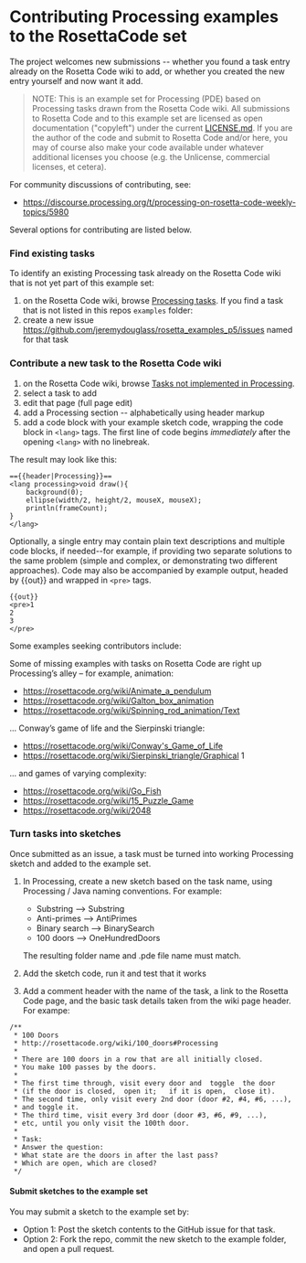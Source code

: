 # Contributing Processing examples to the RosettaCode set

The project welcomes new submissions -- whether you found a task entry already on the Rosetta Code wiki to add, or whether you created the new entry yourself and now want it add.

> NOTE: This is an example set for Processing (PDE) based on Processing tasks drawn from the Rosetta Code wiki. All submissions to Rosetta Code and to this example set are licensed as open documentation ("copyleft") under the current [LICENSE.md](LICENSE.md). If you are the author of the code and submit to Rosetta Code and/or here, you may of course also make your code available under whatever additional licenses you choose (e.g. the Unlicense, commercial licenses, et cetera).

For community discussions of contributing, see:

-  https://discourse.processing.org/t/processing-on-rosetta-code-weekly-topics/5980

Several options for contributing are listed below.


### Find existing tasks

To identify an existing Processing task already on the Rosetta Code wiki that is not yet part of this example set:

1. on the Rosetta Code wiki, browse  [Processing tasks](https://rosettacode.org/wiki/Category:Processing). If you find a task that is not listed in this repos `examples` folder:
2. create a new issue https://github.com/jeremydouglass/rosetta_examples_p5/issues named for that task


### Contribute a new task to the Rosetta Code wiki

1. on the Rosetta Code wiki, browse [Tasks not implemented in Processing](https://rosettacode.org/wiki/Reports:Tasks_not_implemented_in_Processing).
2. select a task to add
3. edit that page (full page edit)
4. add a Processing section -- alphabetically using header markup
5. add a code block with your example sketch code, wrapping the code block in `<lang>` tags. The first line of code begins *immediately* after the opening `<lang>` with no linebreak.

The result may look like this:

```
=={{header|Processing}}==
<lang processing>void draw(){
    background(0);
    ellipse(width/2, height/2, mouseX, mouseX);
    println(frameCount);
}
</lang>
```

Optionally, a single entry may contain plain text descriptions and multiple code blocks, if needed--for example, if providing two separate solutions to the same problem (simple and complex, or demonstrating two different approaches). Code may also be accompanied by example output, headed by {{out}} and wrapped in `<pre>` tags.

```
{{out}}
<pre>1
2
3
</pre>
```

Some examples seeking contributors include:

Some of missing examples with tasks on Rosetta Code are right up Processing’s
alley – for example, animation:

-  https://rosettacode.org/wiki/Animate_a_pendulum
-  https://rosettacode.org/wiki/Galton_box_animation
-  https://rosettacode.org/wiki/Spinning_rod_animation/Text

... Conway’s game of life and the Sierpinski triangle:

-  https://rosettacode.org/wiki/Conway's_Game_of_Life
-  https://rosettacode.org/wiki/Sierpinski_triangle/Graphical 1

... and games of varying complexity:

-  https://rosettacode.org/wiki/Go_Fish
-  https://rosettacode.org/wiki/15_Puzzle_Game
-  https://rosettacode.org/wiki/2048


### Turn tasks into sketches

Once submitted as an issue, a task must be turned into working Processing sketch and added to the example set.

1. In Processing, create a new sketch based on the task name, using
   Processing / Java naming conventions. For example:

   -  Substring --> Substring
   -  Anti-primes --> AntiPrimes
   -  Binary search --> BinarySearch
   -  100 doors --> OneHundredDoors

   The resulting folder name and .pde file name must match.


2. Add the sketch code, run it and test that it works
3. Add a comment header with the name of the task, a link to the Rosetta Code
   page, and the basic task details taken from the wiki page header.
   For exampe:

```
/**
 * 100 Doors
 * http://rosettacode.org/wiki/100_doors#Processing
 *
 * There are 100 doors in a row that are all initially closed.
 * You make 100 passes by the doors.
 *
 * The first time through, visit every door and  toggle  the door 
 * (if the door is closed,  open it;   if it is open,  close it).
 * The second time, only visit every 2nd door (door #2, #4, #6, ...),
 * and toggle it.
 * The third time, visit every 3rd door (door #3, #6, #9, ...),
 * etc, until you only visit the 100th door.
 *
 * Task:
 * Answer the question:
 * What state are the doors in after the last pass?
 * Which are open, which are closed?
 */
```

#### Submit sketches to the example set

You may submit a sketch to the example set by:

-  Option 1: Post the sketch contents to the GitHub issue for that task.
-  Option 2: Fork the repo, commit the new sketch to the example folder,
   and open a pull request.
